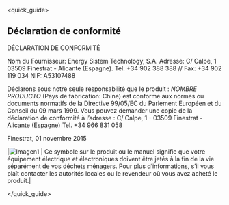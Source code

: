 <quick_guide>
##  Déclaration de conformité

DÉCLARATION DE CONFORMITÉ

Nom du Fournisseur:
Energy Sistem Technology, S.A.
Adresse: C/ Calpe, 1
03509 Finestrat - Alicante (Espagne).
Tel: +34 902 388 388 // Fax: +34 902 119 034
NIF: A53107488

Déclarons sous notre seule responsabilité que le produit : *NOMBRE PRODUCTO* (Pays de fabrication: Chine) est conforme aux normes ou documents normatifs de la Directive 99/05/EC du Parlement Européen et du Conseil du 09 mars 1999.
Vous pouvez demander une copie de la déclaration de conformité à l’adresse : C/ Calpe, 1 - 03509 Finestrat - Alicante (Espagne) Tel. +34 966 831 058

Finestrat, 01 novembre 2015

|![Imagen1](http://static.energysistem.com/images/manuals/39930/52d42d0e441fc.jpg) | Ce symbole sur le produit ou le manuel signifie que votre
équipement électrique et électroniques doivent être jetés
à la fin de la vie séparément de vos déchets ménagers.
Pour plus d’informations, s’il vous plaît contacter les autorités
locales ou le revendeur où vous avez acheté le
produit.|


</quick_guide>
